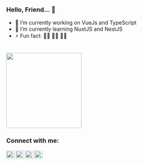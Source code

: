 ### Hello, Friend... 👋

- 🔭 I’m currently working on VueJs and TypeScript
- 🌱 I’m currently learning NuxtJS and NestJS
- ⚡ Fun fact: 👨‍💻 👨‍💻 👨‍💻

<br/>

<img src="https://wakatime.com/share/@thealoneprogrammer/f307d981-8237-4d39-a585-6c030a671770.svg" width="200px" />

### Connect with me:

[<img align="left" width="22px" src="https://static-exp3.licdn.com/sc/h/al2o9zrvru7aqj8e1x2rzsrca" />](https://www.linkedin.com/in/sujith-d/)
[<img align="left" width="22px" src="https://www.instagram.com/static/images/ico/favicon-192.png/68d99ba29cc8.png" />](https://www.instagram.com/thealoneprogrammer/)
[<img align="left" width="22px" src="https://static.xx.fbcdn.net/rsrc.php/yD/r/d4ZIVX-5C-b.ico" />](https://www.facebook.com/sujith.kulal.31)
[<img align="left" width="22px" src="https://ssl.gstatic.com/ui/v1/icons/mail/rfr/gmail.ico" />](https://mail.google.com/mail/u/0/?view=cm&fs=1&to=thealoneprogrammer@gmail.com&tf=1)
